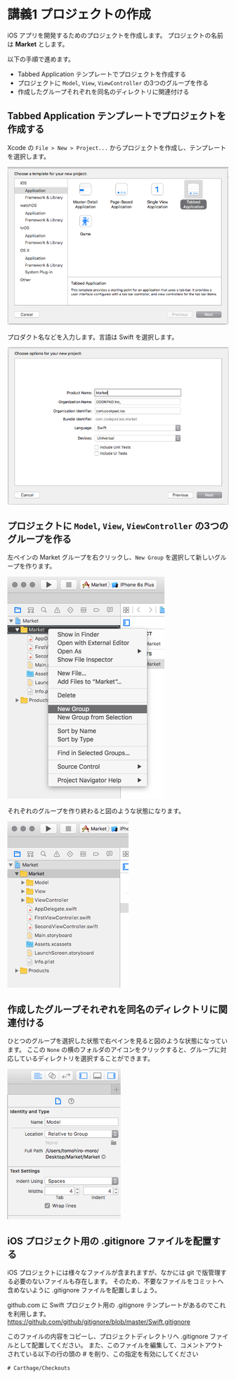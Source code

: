 # 講義1 プロジェクトの作成

iOS アプリを開発するためのプロジェクトを作成します。
プロジェクトの名前は **Market** とします。

以下の手順で進めます。

- Tabbed Application テンプレートでプロジェクトを作成する
- プロジェクトに `Model`, `View`, `ViewController` の3つのグループを作る
- 作成したグループそれぞれを同名のディレクトリに関連付ける

## Tabbed Application テンプレートでプロジェクトを作成する

Xcode の `File > New > Project...` からプロジェクトを作成し、テンプレートを選択します。

![](./images/20160720064949_img20160720-10-7f1rq0.png)

プロダクト名などを入力します。言語は Swift を選択します。

![](./images/20160720065057_img20160720-16-ja005u.png)

## プロジェクトに `Model`, `View`, `ViewController` の3つのグループを作る

左ペインの Market グループを右クリックし、`New Group` を選択して新しいグループを作ります。

![](./images/20160720065220_img20160720-13-fclcjj.png)

それぞれのグループを作り終わると図のような状態になります。

![](./images/20160720065416_img20160720-21-18caqwp.png)

## 作成したグループそれぞれを同名のディレクトリに関連付ける

ひとつのグループを選択した状態で右ペインを見ると図のような状態になっています。
ここの `None` の横のフォルダのアイコンをクリックすると、グループに対応しているディレクトリを選択することができます。

![](./images/20160720065457_img20160720-16-16ou1o6.png)

## iOS プロジェクト用の .gitignore ファイルを配置する

iOS プロジェクトには様々なファイルが含まれますが、なかには git で版管理する必要のないファイルも存在します。
そのため、不要なファイルをコミットへ含めないように .gitignore ファイルを配置しましょう。

github.com に Swift プロジェクト用の .gitignore テンプレートがあるのでこれを利用します。
https://github.com/github/gitignore/blob/master/Swift.gitignore

このファイルの内容をコピーし、プロジェクトディレクトリへ .gitignore ファイルとして配置してください。
また、このファイルを編集して、コメントアウトされている以下の行の頭の # を削り、この指定を有効にしてください

```
# Carthage/Checkouts
```
